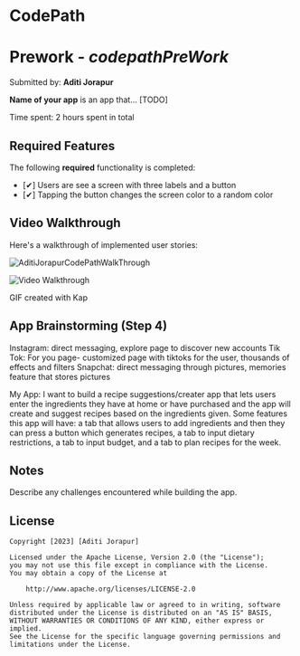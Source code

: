 # CodePath
# Prework - *codepathPreWork*

Submitted by: **Aditi Jorapur**

**Name of your app** is an app that... [TODO] 

Time spent: 2 hours spent in total

## Required Features

The following **required** functionality is completed:

- [✔] Users are see a screen with three labels and a button
- [✔] Tapping the button changes the screen color to a random color
 
## Video Walkthrough

Here's a walkthrough of implemented user stories:

![AditiJorapurCodePathWalkThrough](https://github.com/aditijorapur/CodePath/assets/53666126/d5233171-0a02-4f93-90fe-47cdf043daa8)


<img src= '![AditiJorapurCodePathWalkThrough](https://github.com/aditijorapur/CodePath/assets/53666126/d5233171-0a02-4f93-90fe-47cdf043daa8)' title='Video Walkthrough' width='' alt='Video Walkthrough' />

<!-- Replace this with whatever GIF tool you used! -->
GIF created with Kap  
<!-- Recommended tools:
[Kap](https://getkap.co/) for macOS
[ScreenToGif](https://www.screentogif.com/) for Windows
[peek](https://github.com/phw/peek) for Linux. -->

## App Brainstorming (Step 4)

Instagram: direct messaging, explore page to discover new accounts
Tik Tok: For you page- customized page with tiktoks for the user, thousands of effects and filters
Snapchat: direct messaging through pictures, memories feature that stores pictures

My App:
I want to build a recipe suggestions/creater app that lets users enter the ingredients they have at home or have purchased and the app will create and suggest recipes based on the ingredients given. Some features this app will have: a tab that allows users to add ingredients and then they can press a button which generates recipes, a tab to input dietary restrictions, a tab to input budget, and a tab to plan recipes for the week.

## Notes

Describe any challenges encountered while building the app.

## License

    Copyright [2023] [Aditi Jorapur]

    Licensed under the Apache License, Version 2.0 (the "License");
    you may not use this file except in compliance with the License.
    You may obtain a copy of the License at

        http://www.apache.org/licenses/LICENSE-2.0

    Unless required by applicable law or agreed to in writing, software
    distributed under the License is distributed on an "AS IS" BASIS,
    WITHOUT WARRANTIES OR CONDITIONS OF ANY KIND, either express or implied.
    See the License for the specific language governing permissions and
    limitations under the License.
